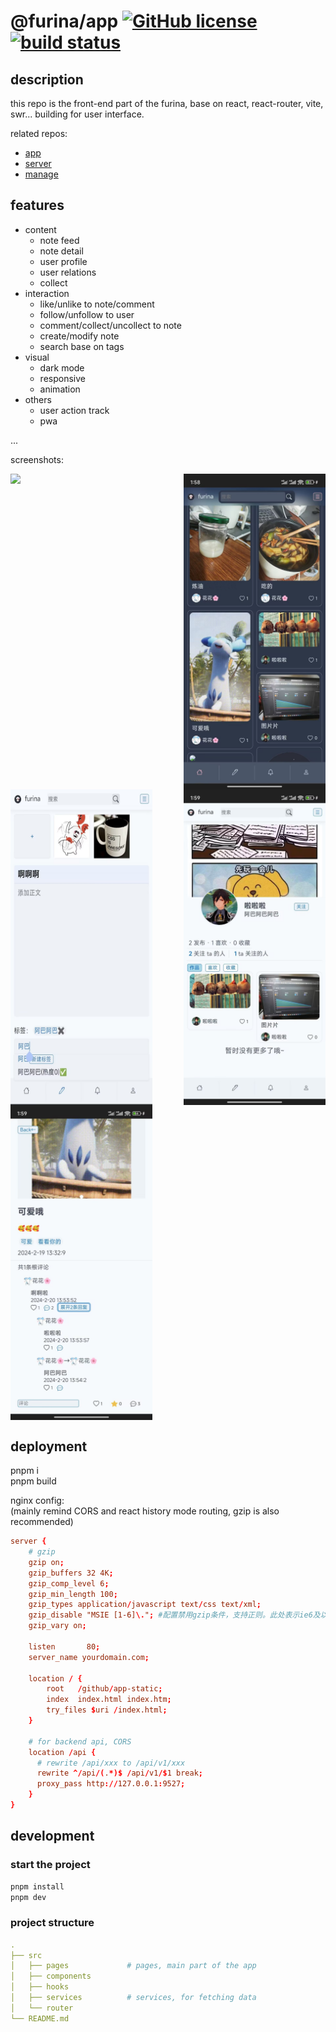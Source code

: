 # @furina/app [![GitHub license](https://img.shields.io/badge/license-MIT-blue.svg)](https://github.com/rainbow-dust/app/blob/main/LICENSE)  [![build status](https://github.com/rainbow-dust/app/actions/workflows/build.yml/badge.svg?branch=main)](https://github.com/rainbow-dust/app/actions/workflows/build.yml)

## description

this repo is the front-end part of the furina, base on react, react-router, vite, swr... building for user interface.

related repos:

- [app](https://github.com/rainbow-dust/app)
- [server](https://github.com/rainbow-dust/server)
- [manage](https://github.com/rainbow-dust/manage)

## features
<!-- may be some screenshots here is better... -->

- content
  - note feed
  - note detail
  - user profile
  - user relations
  - collect
- interaction
  - like/unlike to note/comment
  - follow/unfollow to user
  - comment/collect/uncollect to note
  - create/modify note
  - search base on tags
- visual
  - dark mode
  - responsive
  - animation
- others
  - user action track
  - pwa
  
...

screenshots:
<div style="display: flex; justify-content: space-between;">
  <img src="./screenshots/2024-2-20 183908.gif" width="45%" />
  <img src="./screenshots/2024-2-20%20141410.jpg" width="45%" />
</div>

<div style="display: flex; justify-content: space-between;">
  <img src="./screenshots/2024-2-20%20141427.jpg" width="45%" />
  <img src="./screenshots/2024-2-20%20141416.jpg" width="45%" />
</div>

<div style="display: flex; justify-content: space-between;">
  <img src="./screenshots/2024-2-20%20141422.jpg" width="45%" />
</div>


## deployment

pnpm i  
pnpm build  

nginx config:  
(mainly remind CORS and react history mode routing, gzip is also recommended)

```conf
server {
    # gzip
    gzip on;
    gzip_buffers 32 4K;
    gzip_comp_level 6;
    gzip_min_length 100;
    gzip_types application/javascript text/css text/xml;
    gzip_disable "MSIE [1-6]\."; #配置禁用gzip条件，支持正则。此处表示ie6及以下不启用gzip（因为ie低版本不支持）
    gzip_vary on;
    
    listen       80;
    server_name yourdomain.com;
    
    location / {
        root   /github/app-static;
        index  index.html index.htm;
        try_files $uri /index.html;
    }

    # for backend api, CORS
    location /api {
      # rewrite /api/xxx to /api/v1/xxx
      rewrite ^/api/(.*)$ /api/v1/$1 break;
      proxy_pass http://127.0.0.1:9527;
    }
}
```

## development

### start the project

```bash
pnpm install
pnpm dev
```

### project structure

```yaml
.
├── src
│   ├── pages             # pages, main part of the app
│   ├── components
│   ├── hooks
│   ├── services          # services, for fetching data
│   └── router
└── README.md
```
